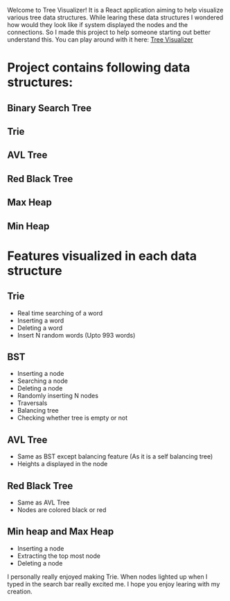 Welcome to Tree Visualizer! It is a React application aiming to help visualize various tree data structures. While learing these data structures I wondered how would they look like if system displayed the nodes and the connections. So I made this project to help someone starting out better understand this. You can play around with it here: [Tree Visualizer](https://vandanrogheliya.github.io/tree-visualizer/) 

# Project contains following data structures:
## Binary Search Tree
## Trie
## AVL Tree
## Red Black Tree
## Max Heap
## Min Heap

# Features visualized in each data structure
## Trie
- Real time searching of a word
- Inserting a word
- Deleting a word
- Insert N random words (Upto 993 words)

## BST
- Inserting a node
- Searching a node
- Deleting a node
- Randomly inserting N nodes
- Traversals
- Balancing tree
- Checking whether tree is empty or not

## AVL Tree
- Same as BST except balancing feature (As it is a self balancing tree)
- Heights a displayed in the node

## Red Black Tree
- Same as AVL Tree
- Nodes are colored black or red

## Min heap and Max Heap
- Inserting a node
- Extracting the top most node
- Deleting a node

I personally really enjoyed making Trie. When nodes lighted up when I typed in the search bar really excited me. I hope you enjoy learing with my creation.
